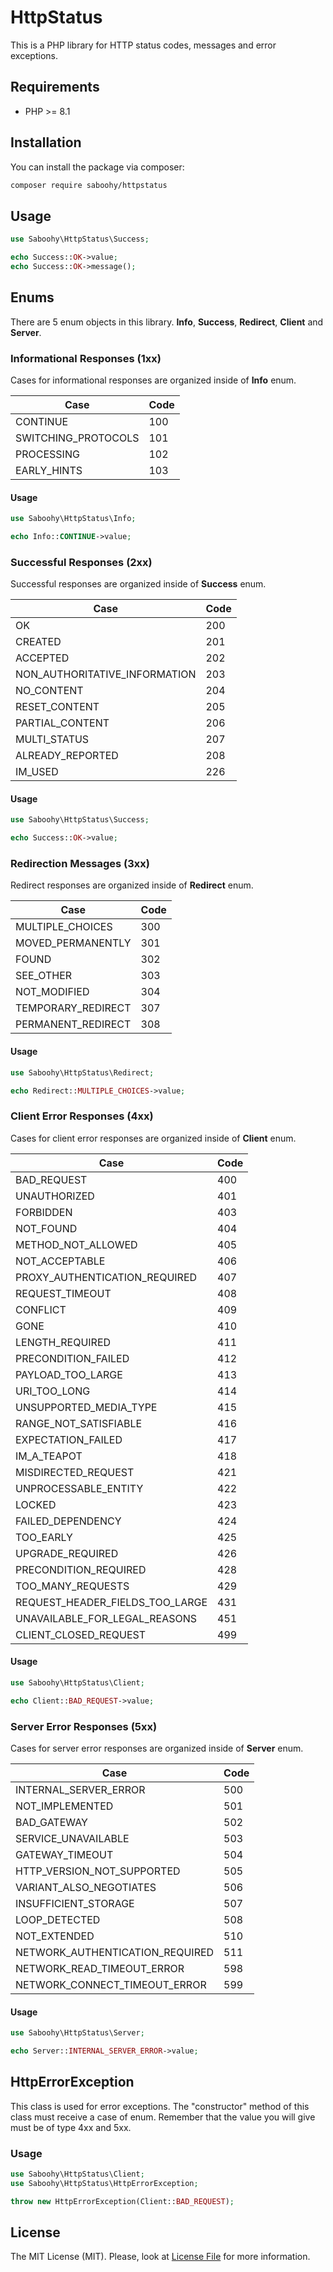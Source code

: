 # HttpStatus

This is a PHP library for HTTP status codes, messages and error exceptions.

## Requirements

* PHP >= 8.1

## Installation

You can install the package via composer:

```bash
composer require saboohy/httpstatus
```

## Usage

```php
use Saboohy\HttpStatus\Success;

echo Success::OK->value;
echo Success::OK->message();
```

## Enums

There are 5 enum objects in this library. **Info**, **Success**, **Redirect**, **Client** and **Server**.

### Informational Responses (1xx)

Cases for informational responses are organized inside of **Info** enum.

| Case                | Code |
| ------------------- | ---- |
| CONTINUE            | 100  |
| SWITCHING_PROTOCOLS | 101  |
| PROCESSING          | 102  |
| EARLY_HINTS         | 103  |

#### Usage

```php
use Saboohy\HttpStatus\Info;

echo Info::CONTINUE->value;
```

### Successful Responses (2xx)

Successful responses are organized inside of **Success** enum.

| Case                          | Code |
| ----------------------------- | ---- |
| OK                            | 200  |
| CREATED                       | 201  |
| ACCEPTED                      | 202  |
| NON_AUTHORITATIVE_INFORMATION | 203  |
| NO_CONTENT                    | 204  |
| RESET_CONTENT                 | 205  |
| PARTIAL_CONTENT               | 206  |
| MULTI_STATUS                  | 207  |
| ALREADY_REPORTED              | 208  |
| IM_USED                       | 226  |

#### Usage

```php
use Saboohy\HttpStatus\Success;

echo Success::OK->value;
```

### Redirection Messages (3xx)

Redirect responses are organized inside of **Redirect** enum.

| Case               | Code |
| ------------------ | ---- |
| MULTIPLE_CHOICES   | 300  |
| MOVED_PERMANENTLY  | 301  |
| FOUND              | 302  |
| SEE_OTHER          | 303  |
| NOT_MODIFIED       | 304  |
| TEMPORARY_REDIRECT | 307  |
| PERMANENT_REDIRECT | 308  |

#### Usage

```php
use Saboohy\HttpStatus\Redirect;

echo Redirect::MULTIPLE_CHOICES->value;
```

### Client Error Responses (4xx)

Cases for client error responses are organized inside of **Client** enum.

| Case                            | Code |
| ------------------------------- | ---- |
| BAD_REQUEST                     | 400  |
| UNAUTHORIZED                    | 401  |
| FORBIDDEN                       | 403  |
| NOT_FOUND                       | 404  |
| METHOD_NOT_ALLOWED              | 405  |
| NOT_ACCEPTABLE                  | 406  |
| PROXY_AUTHENTICATION_REQUIRED   | 407  |
| REQUEST_TIMEOUT                 | 408  |
| CONFLICT                        | 409  |
| GONE                            | 410  |
| LENGTH_REQUIRED                 | 411  |
| PRECONDITION_FAILED             | 412  |
| PAYLOAD_TOO_LARGE               | 413  |
| URI_TOO_LONG                    | 414  |
| UNSUPPORTED_MEDIA_TYPE          | 415  |
| RANGE_NOT_SATISFIABLE           | 416  |
| EXPECTATION_FAILED              | 417  |
| IM_A_TEAPOT                     | 418  |
| MISDIRECTED_REQUEST             | 421  |
| UNPROCESSABLE_ENTITY            | 422  |
| LOCKED                          | 423  |
| FAILED_DEPENDENCY               | 424  |
| TOO_EARLY                       | 425  |
| UPGRADE_REQUIRED                | 426  |
| PRECONDITION_REQUIRED           | 428  |
| TOO_MANY_REQUESTS               | 429  |
| REQUEST_HEADER_FIELDS_TOO_LARGE | 431  |
| UNAVAILABLE_FOR_LEGAL_REASONS   | 451  |
| CLIENT_CLOSED_REQUEST           | 499  |

#### Usage

```php
use Saboohy\HttpStatus\Client;

echo Client::BAD_REQUEST->value;
```

### Server Error Responses (5xx)

Cases for server error responses are organized inside of **Server** enum.

| Case                            | Code |
| ------------------------------- | ---- |
| INTERNAL_SERVER_ERROR           | 500  |
| NOT_IMPLEMENTED                 | 501  |
| BAD_GATEWAY                     | 502  |
| SERVICE_UNAVAILABLE             | 503  |
| GATEWAY_TIMEOUT                 | 504  |
| HTTP_VERSION_NOT_SUPPORTED      | 505  |
| VARIANT_ALSO_NEGOTIATES         | 506  |
| INSUFFICIENT_STORAGE            | 507  |
| LOOP_DETECTED                   | 508  |
| NOT_EXTENDED                    | 510  |
| NETWORK_AUTHENTICATION_REQUIRED | 511  |
| NETWORK_READ_TIMEOUT_ERROR      | 598  |
| NETWORK_CONNECT_TIMEOUT_ERROR   | 599  |

#### Usage

```php
use Saboohy\HttpStatus\Server;

echo Server::INTERNAL_SERVER_ERROR->value;
```

## HttpErrorException

This class is used for error exceptions. The "constructor" method of this class must receive a case of enum. Remember that the value you will give must be of type 4xx and 5xx.

### Usage

```php
use Saboohy\HttpStatus\Client;
use Saboohy\HttpStatus\HttpErrorException;

throw new HttpErrorException(Client::BAD_REQUEST);
```

## License

The MIT License (MIT). Please, look at [License File](LICENSE.md) for more information.